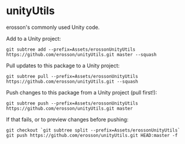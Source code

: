 unityUtils
==========
erosson's commonly used Unity code.

Add to a Unity project:

    git subtree add --prefix=Assets/erossonUnityUtils https://github.com/erosson/unityUtils.git master --squash

Pull updates to this package to a Unity project:

    git subtree pull --prefix=Assets/erossonUnityUtils https://github.com/erosson/unityUtils.git --squash

Push changes to this package from a Unity project (pull first!):

    git subtree push --prefix=Assets/erossonUnityUtils https://github.com/erosson/unityUtils.git master

If that fails, or to preview changes before pushing:

    git checkout `git subtree split --prefix=Assets/erossonUnityUtils`
    git push https://github.com/erosson/unityUtils.git HEAD:master -f
